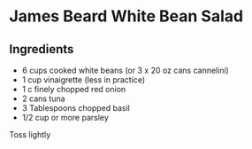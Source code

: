 # James Beard White Bean Salad

## Ingredients

* 6 cups cooked white beans \(or 3 x 20 oz cans cannelini\)
* 1 cup vinaigrette \(less in practice\)
* 1 c finely chopped red onion
* 2 cans tuna
* 3 Tablespoons chopped basil
* 1/2 cup or more parsley

Toss lightly

